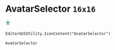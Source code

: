# AvatarSelector `16x16`
<img src="/img/AvatarSelector.png" width=16 height=16>

``` CSharp
EditorGUIUtility.IconContent("AvatarSelector")
```
```
AvatarSelector
```

